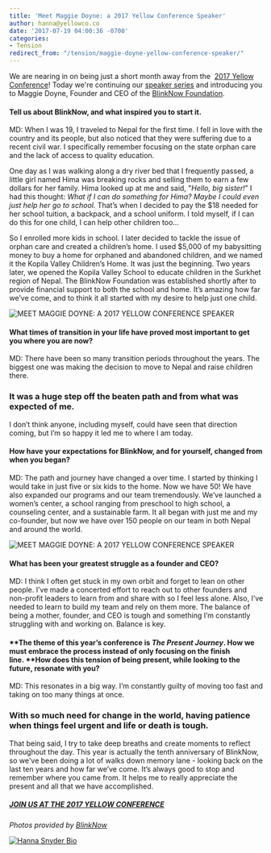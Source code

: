 ```yaml
---
title: 'Meet Maggie Doyne: a 2017 Yellow Conference Speaker'
author: hanna@yellowco.co
date: '2017-07-19 04:00:36 -0700'
categories:
- Tension
redirect_from: "/tension/maggie-doyne-yellow-conference-speaker/"
---
```


We are nearing in on being just a short month away from the  [2017 Yellow Conference](http://yellowco.co/conference/)! Today we're continuing our [speaker series](http://yellowco.co/yellow-conference-2017-speakers/) and introducing you to Maggie Doyne, Founder and CEO of the [BlinkNow Foundation](http://www.blinknow.org/).

#### Tell us about BlinkNow, and what inspired you to start it.

MD: When I was 19, I traveled to Nepal for the first time. I fell in love with the country and its people, but also noticed that they were suffering due to a recent civil war. I specifically remember focusing on the state orphan care and the lack of access to quality education.

One day as I was walking along a dry river bed that I frequently passed, a little girl named Hima was breaking rocks and selling them to earn a few dollars for her family. Hima looked up at me and said, "_Hello, big sister!_” I had this thought: _What if I can do something for Hima? Maybe I could even just help her go to school._ That’s when I decided to pay the $18 needed for her school tuition, a backpack, and a school uniform. I told myself, if I can do this for one child, I can help other children too…

So I enrolled more kids in school. I later decided to tackle the issue of orphan care and created a children’s home. I used $5,000 of my babysitting money to buy a home for orphaned and abandoned children, and we named it the Kopila Valley Children’s Home. It was just the beginning. Two years later, we opened the Kopila Valley School to educate children in the Surkhet region of Nepal. The BlinkNow Foundation was established shortly after to provide financial support to both the school and home. It’s amazing how far we’ve come, and to think it all started with my desire to help just one child.

![MEET MAGGIE DOYNE: A 2017 YELLOW CONFERENCE SPEAKER](https://yellow-blog-images.imgix.net/2017/07/DSC00553-Version-2.jpg)

#### What times of transition in your life have proved most important to get you where you are now?

MD: There have been so many transition periods throughout the years. The biggest one was making the decision to move to Nepal and raise children there.

### It was a huge step off the beaten path and from what was expected of me.

I don’t think anyone, including myself, could have seen that direction coming, but I’m so happy it led me to where I am today.

#### How have your expectations for BlinkNow, and for yourself, changed from when you began?

MD: The path and journey have changed a over time. I started by thinking I would take in just five or six kids to the home. Now we have 50! We have also expanded our programs and our team tremendously. We’ve launched a women’s center, a school ranging from preschool to high school, a counseling center, and a sustainable farm. It all began with just me and my co-founder, but now we have over 150 people on our team in both Nepal and around the world.

![MEET MAGGIE DOYNE: A 2017 YELLOW CONFERENCE SPEAKER](https://yellow-blog-images.imgix.net/2017/07/DSC00461-Version-2.jpg)

#### What has been your greatest struggle as a founder and CEO?

MD: I think I often get stuck in my own orbit and forget to lean on other people. I’ve made a concerted effort to reach out to other founders and non-profit leaders to learn from and share with so I feel less alone. Also, I’ve needed to learn to build my team and rely on them more. The balance of being a mother, founder, and CEO is tough and something I’m constantly struggling with and working on. Balance is key.

#### **The theme of this year’s conference is _The Present Journey_. How we must embrace the process instead of only focusing on the finish line. ****How does this tension of being present, while looking to the future, resonate with you?**

MD: This resonates in a big way. I’m constantly guilty of moving too fast and taking on too many things at once.

### With so much need for change in the world, having patience when things feel urgent and life or death is tough.

That being said, I try to take deep breaths and create moments to reflect throughout the day. This year is actually the tenth anniversary of BlinkNow, so we've been doing a lot of walks down memory lane - looking back on the last ten years and how far we’ve come. It’s always good to stop and remember where you came from. It helps me to really appreciate the present and all that we have accomplished.

##### [JOIN US AT THE 2017 YELLOW CONFERENCE](http://yellowco.co/conference/)

_Photos provided by [BlinkNow](http://www.blinknow.org/)_

[![Hanna Snyder Bio](https://yellow-blog-images.imgix.net/2017/04/HANNA-BIO.jpg)](http://www.hannasnyder.com)
